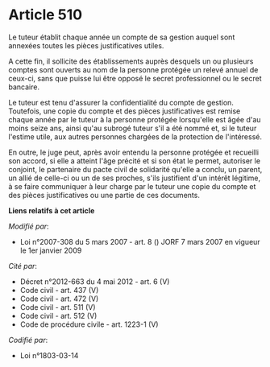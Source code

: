 # Article 510

Le tuteur établit chaque année un compte de sa gestion auquel sont annexées toutes les pièces justificatives utiles.

A cette fin, il sollicite des établissements auprès desquels un ou plusieurs comptes sont ouverts au nom de la personne
protégée un relevé annuel de ceux-ci, sans que puisse lui être opposé le secret professionnel ou le secret bancaire.

Le tuteur est tenu d'assurer la confidentialité du compte de gestion. Toutefois, une copie du compte et des pièces
justificatives est remise chaque année par le tuteur à la personne protégée lorsqu'elle est âgée d'au moins seize ans, ainsi
qu'au subrogé tuteur s'il a été nommé et, si le tuteur l'estime utile, aux autres personnes chargées de la protection de
l'intéressé.

En outre, le juge peut, après avoir entendu la personne protégée et recueilli son accord, si elle a atteint l'âge précité et
si son état le permet, autoriser le conjoint, le partenaire du pacte civil de solidarité qu'elle a conclu, un parent, un
allié de celle-ci ou un de ses proches, s'ils justifient d'un intérêt légitime, à se faire communiquer à leur charge par le
tuteur une copie du compte et des pièces justificatives ou une partie de ces documents.

**Liens relatifs à cet article**

_Modifié par_:

  - Loi n°2007-308 du 5 mars 2007 - art. 8 () JORF 7 mars 2007 en vigueur le 1er janvier 2009

_Cité par_:

  - Décret n°2012-663 du 4 mai 2012 - art. 6 (V)
  - Code civil - art. 437 (V)
  - Code civil - art. 472 (V)
  - Code civil - art. 511 (V)
  - Code civil - art. 512 (V)
  - Code de procédure civile - art. 1223-1 (V)

_Codifié par_:

  - Loi n°1803-03-14
